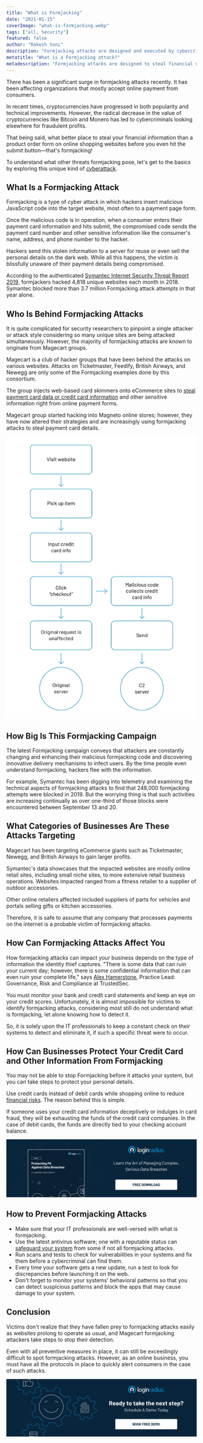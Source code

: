 ```yaml
---
title: "What is Formjacking"
date: "2021-01-15"
coverImage: "what-is-formjacking.webp"
tags: ["all, Security"]
featured: false 
author: "Rakesh Soni"
description: "Formjacking attacks are designed and executed by cybercriminals to steal financial and banking details from payment forms that can be captured directly on the checkout pages from eCommerce websites. Find out more about how this practice can affect your business and how to prevent it."
metatitle: "What is a Formjacking attack?"
metadescription: "Formjacking attacks are designed to steal financial details from payment forms. Learn how it affects your business and tips to prevent a formjacking attack."
---
```


There has been a significant surge in formjacking attacks recently. It has been affecting organizations that mostly accept online payment from consumers.

In recent times, cryptocurrencies have progressed in both popularity and technical improvements. However, the radical decrease in the value of cryptocurrencies like Bitcoin and Monero has led to cybercriminals looking elsewhere for fraudulent profits. 

That being said, what better place to steal your financial information than a product order form on online shopping websites before you even hit the submit button—that's formjacking!

To understand what other threats formjacking pose, let's get to the basics by exploring this unique kind of [cyberattack](https://www.loginradius.com/blog/identity/2019/10/cybersecurity-attacks-business/).


## What Is a Formjacking Attack 

Formjacking is a type of cyber attack in which hackers insert malicious JavaScript code into the target website, most often to a payment page form. 

Once the malicious code is in operation, when a consumer enters their payment card information and hits submit, the compromised code sends the payment card number and other sensitive information like the consumer's name, address, and phone number to the hacker. 

Hackers send this stolen information to a server for reuse or even sell the personal details on the dark web. While all this happens, the victim is blissfully unaware of their payment details being compromised.

According to the authenticated [Symantec Internet Security Threat Report 2019,](https://www.broadcom.com/support/security-center?om_ext_cid=biz_vnty_istr-24_multi_v10195) formjackers hacked 4,818 unique websites each month in 2018. Symantec blocked more than 3.7 million Formjacking attack attempts in that year alone.


## Who Is Behind Formjacking Attacks

It is quite complicated for security researchers to pinpoint a single attacker or attack style considering so many unique sites are being attacked simultaneously. However, the majority of formjacking attacks are known to originate from Magecart groups. 

Magecart is a club of hacker groups that have been behind the attacks on various websites. Attacks on Ticketmaster, Feedify, British Airways, and Newegg are only some of the Formjacking examples done by this consortium. 

The group injects web-based card skimmers onto eCommerce sites to [steal payment card data or credit card information](https://www.loginradius.com/blog/identity/2020/04/corporate-account-takeover-attacks/) and other sensitive information right from online payment forms.

Magecart group started hacking into Magneto online stores; however, they have now altered their strategies and are increasingly using formjacking attacks to steal payment card details. 


![who-is-behind-formjacking-attacks](who-is-behind-formjacking-attacks.webp)

## How Big Is This Formjacking Campaign

The latest Formjacking campaign conveys that attackers are constantly changing and enhancing their malicious formjacking code and discovering innovative delivery mechanisms to infect users. By the time people even understand formjacking, hackers flee with the information. 

For example, Symantec has been digging into telemetry and examining the technical aspects of formjacking attacks to find that 248,000 formjacking attempts were blocked in 2019. But the worrying thing is that such activities are increasing continually as over one-third of those blocks were encountered between September 13 and 20.


## What Categories of Businesses Are These Attacks Targeting

Magecart has been targeting eCommerce giants such as Ticketmaster, Newegg, and British Airways to gain larger profits. 

Symantec's data showcases that the impacted websites are mostly online retail sites, including small niche sites, to more extensive retail business operations. Websites impacted ranged from a fitness retailer to a supplier of outdoor accessories.

Other online retailers affected included suppliers of parts for vehicles and portals selling gifts or kitchen accessories. 

Therefore, it is safe to assume that any company that processes payments on the internet is a probable victim of formjacking attacks.


## How Can Formjacking Attacks Affect You

How formjacking attacks can impact your business depends on the type of information the identity thief captures. "There is some data that can ruin your current day; however, there is some confidential information that can even ruin your complete life," says [Alex Hamerstone](https://www.linkedin.com/in/alex-hamerstone-364b4520), Practice Lead: Governance, Risk and Compliance at TrustedSec.

You must monitor your bank and credit card statements and keep an eye on your credit scores. Unfortunately, it is almost impossible for victims to identify formjacking attacks, considering most still do not understand what is formjacking, let alone knowing how to detect it. 

So, it is solely upon the IT professionals to keep a constant check on their systems to detect and eliminate it, if such a specific threat were to occur.


## How Can Businesses Protect Your Credit Card and Other Information From Formjacking

You may not be able to stop Formjacking before it attacks your system, but you can take steps to protect your personal details. 

Use credit cards instead of debit cards while shopping online to reduce [financial risks](https://www.loginradius.com/blog/identity/2020/11/ecommerce-security/). The reason behind this is simple. 

If someone uses your credit card information deceptively or indulges in card fraud, they will be exhausting the funds of the credit card companies. In the case of debit cards, the funds are directly tied to your checking account balance.


[![protecting-pii-against-data-breaches](protecting-pii-against-data-breaches.webp)](https://www.loginradius.com/resource/pii-data-breach-report/)


## How to Prevent Formjacking Attacks


*   Make sure that your IT professionals are well-versed with what is formjacking. 
*   Use the latest antivirus software; one with a reputable status can [safeguard your system](https://www.loginradius.com/blog/identity/2019/10/cybersecurity-best-practices-for-enterprises/) from some if not all formjacking attacks. 
*   Run scans and tests to check for vulnerabilities in your systems and fix them before a cybercriminal can find them. 
*   Every time your software gets a new update, run a test to look for discrepancies before launching it on the web. 
*   Don't forget to monitor your systems' behavioral patterns so that you can detect suspicious patterns and block the apps that may cause damage to your system.


## Conclusion

Victims don't realize that they have fallen prey to formjacking attacks easily as websites prolong to operate as usual, and Magecart formjacking attackers take steps to stop their detection. 

Even with all preventive measures in place, it can still be exceedingly difficult to spot formjacking attacks. However, as an online business, you must have all the protocols in place to quickly alert consumers in the case of such attacks.


[![book-a-demo-loginradius](../../assets/book-a-demo-loginradius.webp)](https://www.loginradius.com/contact-us?utm_source=blog&utm_medium=web&utm_campaign=what-is-formjacking)